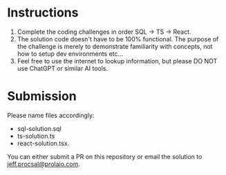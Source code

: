 Instructions
==
1. Complete the coding challenges in order SQL -> TS -> React.
2. The solution code doesn't have to be 100% functional. The purpose of the challenge is merely to demonstrate familiarity with concepts, not how to setup dev environments etc...
3. Feel free to use the internet to lookup information, but please DO NOT use ChatGPT or similar AI tools.

Submission
==
Please name files accordingly: 
* sql-solution.sql
* ts-solution.ts
* react-solution.tsx.

You can either submit a PR on this repository or email the solution to jeff.procsal@prolaio.com. 
